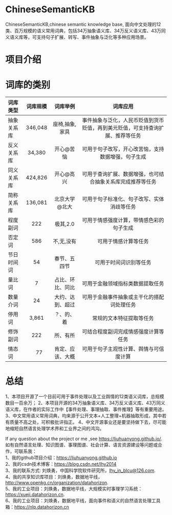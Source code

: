 # ChineseSemanticKB
ChineseSemanticKB,chinese semantic knowledge base, 面向中文处理的12类、百万规模的语义常用词典，包括34万抽象语义库、34万反义语义库、43万同义语义库等，可支持句子扩展、转写、事件抽象与泛化等多种应用场景。

# 项目介绍






# 词库的类别

| 词库类型 | 词库规模 | 词库举例 | 词库应用 |
| :--- | :---: | :---: | :---: |
| 抽象关系库 | 346,048 | 座椅,抽象,家具 | 事件抽象与泛化，人民币贬值到货币贬值，再到美元贬值，可支持查询扩展、推荐等任务 |
| 反义关系库 | 34,380 | 开心@苦恼 | 可用于句子改写，开心改苦恼，支持数据增强，句子生成 |
| 同义关系库 | 424,826 | 开心@高兴| 可用于查询扩展、数据增强，也可结合抽象关系库完成推荐等任务 |
| 简称关系库 | 136,081 | 北京大学@北大| 可用于句子标准化、句子改写、实体消歧等任务 |
| 程度副词 | 222 | 极其,2.0 | 可用于情感强度计算，带情感色彩的句子生成 |
| 否定词 | 586 | 不,无,没有 | 可用于情感计算等任务 |
| 节日时间词 | 54 | 春节、五四节 | 可用于时间词识别等任务 |
| 量比词 | 7 | 占比、环比、同比 | 可用于金融领域指标类数据提取任务 |
| 数量介词 | 24| 大约、达到、超过 |可用于金融事件抽象或主干化的搭配词处理任务  |
| 停用词 | 3,861 | ？、的、着 | 常规的文本特征提取等任务 |
| 修饰副词 | 222 | 所、有所 | 可结合程度副词完成情感强度计算等任务 |
| 情态词 |　77 | 肯定、应该、大概 | 可用于句子主观性计算、舆情与可信度计算 |

# 总结
1、本项目开源了一个目前可用于事件处理以及工业舆情的12类语义词库，总规模数目一百余万；
2、本项目开源的34万抽象语义库、34万反义语义库、43万同义语义库，在作者的实际工作中【事件处理、事理抽取、事件推理】等有重要用途。
3、中文常用语义常用词典，均来源于公开文本+人工整理+机器抽取形成，其中若有质量不高之处，可积极批评指正。
4、中文开源事业还是要坚持做下去，尽可能地缩短自然语言处理学术界和工业界之间的鸿沟。

If any question about the project or me ,see https://liuhuanyong.github.io/. 
如有自然语言处理、知识图谱、事理图谱、社会计算、语言资源建设等问题或合作，可联系我：      
1、我的github项目介绍：https://liuhuanyong.github.io     
2、我的csdn技术博客：https://blog.csdn.net/lhy2014    
3、我的联系方式: 刘焕勇，中国科学院软件研究所，lhy_in_blcu@126.com.    
4、我的共享知识库项目：刘焕勇，数据地平线，http://www.openkg.cn/organization/datahorizon.   
5、我的工业项目：刘焕勇，数据地平线，大规模实时事理学习系统：https://xueji.datahorizon.cn.     
6、我的工业项目：刘焕勇，数据地平线，面向事件和语义的自然语言处理工具箱：https://nlp.datahorizon.cn      







